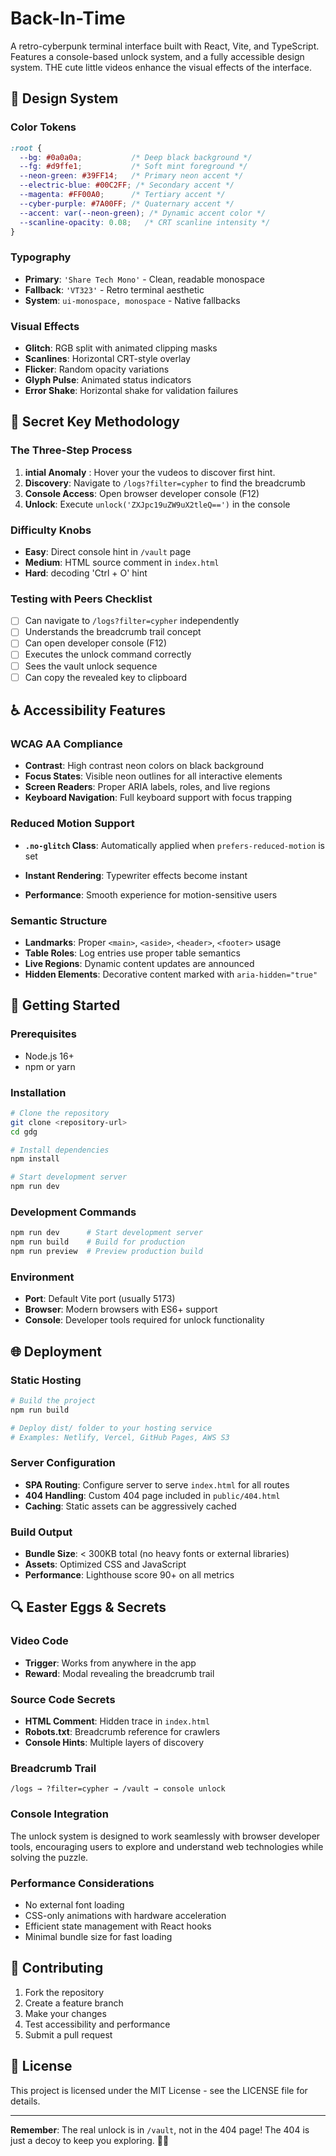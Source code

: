 # Back-In-Time

A retro-cyberpunk terminal interface built with React, Vite, and TypeScript. Features a console-based unlock system,  and a fully accessible design system. THE cute little videos enhance the visual effects of the interface.

## 🎨 Design System

### Color Tokens
```css
:root {
  --bg: #0a0a0a;           /* Deep black background */
  --fg: #d9ffe1;           /* Soft mint foreground */
  --neon-green: #39FF14;   /* Primary neon accent */
  --electric-blue: #00C2FF; /* Secondary accent */
  --magenta: #FF00A0;      /* Tertiary accent */
  --cyber-purple: #7A00FF; /* Quaternary accent */
  --accent: var(--neon-green); /* Dynamic accent color */
  --scanline-opacity: 0.08;   /* CRT scanline intensity */
}
```

### Typography
- **Primary**: `'Share Tech Mono'` - Clean, readable monospace
- **Fallback**: `'VT323'` - Retro terminal aesthetic
- **System**: `ui-monospace, monospace` - Native fallbacks

### Visual Effects
- **Glitch**: RGB split with animated clipping masks
- **Scanlines**: Horizontal CRT-style overlay
- **Flicker**: Random opacity variations
- **Glyph Pulse**: Animated status indicators
- **Error Shake**: Horizontal shake for validation failures

## 🔐 Secret Key Methodology

### The Three-Step Process
1. **intial Anomaly** : Hover your the vudeos to discover first hint.
1. **Discovery**: Navigate to `/logs?filter=cypher` to find the breadcrumb
2. **Console Access**: Open browser developer console (F12)
3. **Unlock**: Execute `unlock('ZXJpc19uZW9uX2tleQ==')` in the console

### Difficulty Knobs
- **Easy**: Direct console hint in `/vault` page
- **Medium**: HTML source comment in `index.html`
- **Hard**: decoding 'Ctrl + O' hint 


### Testing with Peers Checklist
- [ ] Can navigate to `/logs?filter=cypher` independently
- [ ] Understands the breadcrumb trail concept
- [ ] Can open developer console (F12)
- [ ] Executes the unlock command correctly
- [ ] Sees the vault unlock sequence
- [ ] Can copy the revealed key to clipboard

## ♿ Accessibility Features

### WCAG AA Compliance
- **Contrast**: High contrast neon colors on black background
- **Focus States**: Visible neon outlines for all interactive elements
- **Screen Readers**: Proper ARIA labels, roles, and live regions
- **Keyboard Navigation**: Full keyboard support with focus trapping

### Reduced Motion Support
- **`.no-glitch` Class**: Automatically applied when `prefers-reduced-motion` is set
- **Instant Rendering**: Typewriter effects become instant

- **Performance**: Smooth experience for motion-sensitive users

### Semantic Structure
- **Landmarks**: Proper `<main>`, `<aside>`, `<header>`, `<footer>` usage
- **Table Roles**: Log entries use proper table semantics
- **Live Regions**: Dynamic content updates are announced
- **Hidden Elements**: Decorative content marked with `aria-hidden="true"`

## 🚀 Getting Started

### Prerequisites
- Node.js 16+ 
- npm or yarn

### Installation
```bash
# Clone the repository
git clone <repository-url>
cd gdg

# Install dependencies
npm install

# Start development server
npm run dev
```

### Development Commands
```bash
npm run dev      # Start development server
npm run build    # Build for production
npm run preview  # Preview production build
```

### Environment
- **Port**: Default Vite port (usually 5173)
- **Browser**: Modern browsers with ES6+ support
- **Console**: Developer tools required for unlock functionality

## 🌐 Deployment

### Static Hosting
```bash
# Build the project
npm run build

# Deploy dist/ folder to your hosting service
# Examples: Netlify, Vercel, GitHub Pages, AWS S3
```

### Server Configuration
- **SPA Routing**: Configure server to serve `index.html` for all routes
- **404 Handling**: Custom 404 page included in `public/404.html`
- **Caching**: Static assets can be aggressively cached

### Build Output
- **Bundle Size**: < 300KB total (no heavy fonts or external libraries)
- **Assets**: Optimized CSS and JavaScript
- **Performance**: Lighthouse score 90+ on all metrics

## 🔍 Easter Eggs & Secrets

### Video Code

- **Trigger**: Works from anywhere in the app
- **Reward**: Modal revealing the breadcrumb trail

### Source Code Secrets
- **HTML Comment**: Hidden trace in `index.html`
- **Robots.txt**: Breadcrumb reference for crawlers
- **Console Hints**: Multiple layers of discovery

### Breadcrumb Trail
```
/logs → ?filter=cypher → /vault → console unlock
```


### Console Integration
The unlock system is designed to work seamlessly with browser developer tools, encouraging users to explore and understand web technologies while solving the puzzle.

### Performance Considerations
- No external font loading
- CSS-only animations with hardware acceleration
- Efficient state management with React hooks
- Minimal bundle size for fast loading

## 🤝 Contributing

1. Fork the repository
2. Create a feature branch
3. Make your changes
4. Test accessibility and performance
5. Submit a pull request

## 📄 License

This project is licensed under the MIT License - see the LICENSE file for details.

---

**Remember**: The real unlock is in `/vault`, not in the 404 page! The 404 is just a decoy to keep you exploring. 🕵️‍♂️


